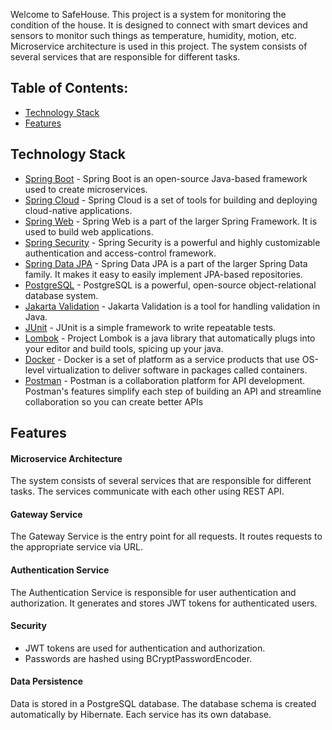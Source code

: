Welcome to SafeHouse. This project is a system for monitoring the condition of the house. It is designed to connect with smart devices and sensors to monitor such things as temperature, humidity, motion, etc.  
Microservice architecture is used in this project. The system consists of several services that are responsible for different tasks.

## Table of Contents:
- [Technology Stack](#technology-stack)
- [Features](#features)

## Technology Stack
- [Spring Boot](https://spring.io/projects/spring-boot) - Spring Boot is an open-source Java-based framework used to create microservices.
- [Spring Cloud](https://spring.io/projects/spring-cloud) - Spring Cloud is a set of tools for building and deploying cloud-native applications.
- [Spring Web](https://spring.io/guides/gs/serving-web-content/) - Spring Web is a part of the larger Spring Framework. It is used to build web applications.
- [Spring Security](https://spring.io/projects/spring-security) - Spring Security is a powerful and highly customizable authentication and access-control framework.
- [Spring Data JPA](https://spring.io/projects/spring-data-jpa) - Spring Data JPA is a part of the larger Spring Data family. It makes it easy to easily implement JPA-based repositories.
- [PostgreSQL](https://www.postgresql.org/) - PostgreSQL is a powerful, open-source object-relational database system.
- [Jakarta Validation](https://jakarta.ee/specifications/bean-validation/3.1/) - Jakarta Validation is a tool for handling validation in Java.
- [JUnit](https://junit.org/junit5/) - JUnit is a simple framework to write repeatable tests.
- [Lombok](https://projectlombok.org/) - Project Lombok is a java library that automatically plugs into your editor and build tools, spicing up your java.
- [Docker](https://www.docker.com/) - Docker is a set of platform as a service products that use OS-level virtualization to deliver software in packages called containers.
- [Postman](https://www.postman.com/) - Postman is a collaboration platform for API development. Postman's features simplify each step of building an API and streamline collaboration so you can create better APIs

## Features

#### Microservice Architecture
The system consists of several services that are responsible for different tasks.
The services communicate with each other using REST API.

#### Gateway Service
The Gateway Service is the entry point for all requests. It routes requests to the appropriate service via URL.

#### Authentication Service
The Authentication Service is responsible for user authentication and authorization. It generates and stores JWT tokens for authenticated users.

#### Security
- JWT tokens are used for authentication and authorization.
- Passwords are hashed using BCryptPasswordEncoder.

#### Data Persistence
Data is stored in a PostgreSQL database. The database schema is created automatically by Hibernate. Each service has its own database.
